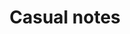 ---
title: "Casual notes"
description: ""
slug: "casual-notes"
image: "suibi.png"
style:
    background: "#2a9d8f"
    color: "#fff"
---